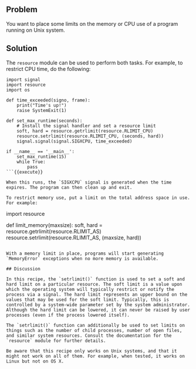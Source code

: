 ## Problem

You want to place some limits on the memory or CPU use of a program running on Unix system.

## Solution

The `resource` module can be used to perform both tasks. For example, to restrict CPU time, do the following:

```
import signal
import resource
import os

def time_exceeded(signo, frame):
    print("Time's up!")
    raise SystemExit(1)

def set_max_runtime(seconds):
    # Install the signal handler and set a resource limit
    soft, hard = resource.getrlimit(resource.RLIMIT_CPU)
    resource.setrlimit(resource.RLIMIT_CPU, (seconds, hard))
    signal.signal(signal.SIGXCPU, time_exceeded)

if __name__ == '__main__':
    set_max_runtime(15)
    while True:
        pass
```{{execute}}

When this runs, the `SIGXCPU` signal is generated when the time expires. The program can then clean up and exit.

To restrict memory use, put a limit on the total address space in use. For example:

```
import resource

def limit_memory(maxsize):
    soft, hard = resource.getrlimit(resource.RLIMIT_AS)
    resource.setrlimit(resource.RLIMIT_AS, (maxsize, hard))
```{{execute}}

With a memory limit in place, programs will start generating `MemoryError` exceptions when no more memory is available.

## Discussion

In this recipe, the `setrlimit()` function is used to set a soft and hard limit on a particular resource. The soft limit is a value upon which the operating system will typically restrict or notify the process via a signal. The hard limit represents an upper bound on the values that may be used for the soft limit. Typically, this is controlled by a system-wide parameter set by the system administrator. Although the hard limit can be lowered, it can never be raised by user processes (even if the process lowered itself).

The `setrlimit()` function can additionally be used to set limits on things such as the number of child processes, number of open files, and similar system resources. Consult the documentation for the `resource` module for further details.

Be aware that this recipe only works on Unix systems, and that it might not work on all of them. For example, when tested, it works on Linux but not on OS X.